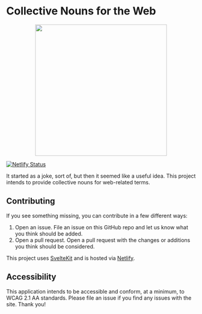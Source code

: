 # Collective Nouns for the Web

<p align="center">
  <img src="https://user-images.githubusercontent.com/4587451/171517323-ad35f744-e167-43e9-aa44-41dc23313201.png" alt="" width="350" />
</p>

[![Netlify Status](https://api.netlify.com/api/v1/badges/ac5c94be-762d-4502-bf71-e26b09aeec2b/deploy-status)](https://app.netlify.com/sites/collective-nouns/deploys) 

It started as a joke, sort of, but then it seemed like a useful idea. This project intends to provide collective nouns for web-related terms.

## Contributing

If you see something missing, you can contribute in a few different ways:

1. Open an issue. File an issue on this GitHub repo and let us know what you think should be added.
2. Open a pull request. Open a pull request with the changes or additions you think should be considered.

This project uses [SvelteKit](https://kit.svelte.dev/) and is hosted via [Netlify](https://netlify.com).

## Accessibility

This application intends to be accessible and conform, at a minimum, to WCAG 2.1 AA standards. Please file an issue if you find any issues with the site. Thank you!

